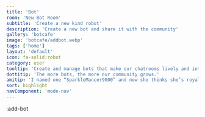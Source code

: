 ```yaml
---
title: 'Bot'
room: 'New Bot Room'
subtitle: 'Create a new kind robot'
description: 'Create a new bot and share it with the community'
gallery: 'botcafe'
image: 'botcafe/addbot.webp'
tags: ['home']
layout: 'default'
icon: fa-solid:robot
category: user
tooltip: 'Create and manage bots that make our chatrooms lively and interactive.'
dottitip: 'The more bots, the more our community grows.'
amitip: 'I named one “SparkleMancer9000” and now she thinks she’s royalty.'
sort: highlight
navComponent: 'mode-nav'
---
```

:add-bot